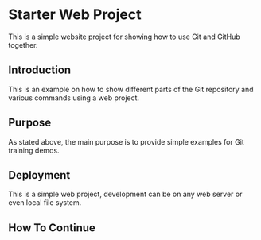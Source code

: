 # Starter Web Project

This is a simple website project for showing how to use Git and GitHub together.

## Introduction

This is an example on how to show different parts of the Git repository and various commands using a web project.

## Purpose

As stated above, the main purpose is to provide simple examples for Git training demos.

## Deployment

This is a simple web project, development can be on any web server or even local file system.

## How To Continue
